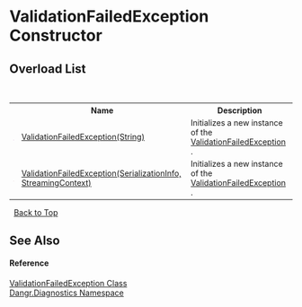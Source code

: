 # ValidationFailedException Constructor 
 


## Overload List
&nbsp;<table><tr><th></th><th>Name</th><th>Description</th></tr><tr><td>![Public method](media/pubmethod.gif "Public method")</td><td><a href="M_Dangr_Diagnostics_ValidationFailedException__ctor_1">ValidationFailedException(String)</a></td><td>
Initializes a new instance of the <a href="T_Dangr_Diagnostics_ValidationFailedException">ValidationFailedException</a> .</td></tr><tr><td>![Protected method](media/protmethod.gif "Protected method")</td><td><a href="M_Dangr_Diagnostics_ValidationFailedException__ctor">ValidationFailedException(SerializationInfo, StreamingContext)</a></td><td>
Initializes a new instance of the <a href="T_Dangr_Diagnostics_ValidationFailedException">ValidationFailedException</a> .</td></tr></table>&nbsp;
<a href="#validationfailedexception-constructor">Back to Top</a>

## See Also


#### Reference
<a href="T_Dangr_Diagnostics_ValidationFailedException">ValidationFailedException Class</a><br /><a href="N_Dangr_Diagnostics">Dangr.Diagnostics Namespace</a><br />